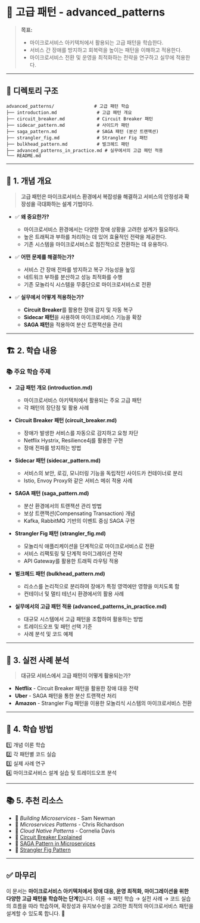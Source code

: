 # 📂 고급 패턴 - advanced_patterns

> **목표:**  
> - 마이크로서비스 아키텍처에서 활용되는 고급 패턴을 학습한다.  
> - 서비스 간 장애를 방지하고 회복력을 높이는 패턴을 이해하고 적용한다.  
> - 마이크로서비스 전환 및 운영을 최적화하는 전략을 연구하고 실무에 적용한다.

---

## 📌 **디렉토리 구조**
```
advanced_patterns/               # 고급 패턴 학습
├── introduction.md               # 고급 패턴 개요
├── circuit_breaker.md            # Circuit Breaker 패턴
├── sidecar_pattern.md            # 사이드카 패턴
├── saga_pattern.md               # SAGA 패턴 (분산 트랜잭션)
├── strangler_fig.md              # Strangler Fig 패턴
├── bulkhead_pattern.md           # 벌크헤드 패턴
├── advanced_patterns_in_practice.md # 실무에서의 고급 패턴 적용
└── README.md
```

---

## 📖 **1. 개념 개요**
> **고급 패턴은 마이크로서비스 환경에서 복잡성을 해결하고 서비스의 안정성과 확장성을 극대화하는 설계 기법이다.**

- ✅ **왜 중요한가?**  
  - 마이크로서비스 환경에서는 다양한 장애 상황을 고려한 설계가 필요하다.
  - 높은 트래픽과 부하를 처리하는 데 있어 효율적인 전략을 제공한다.
  - 기존 시스템을 마이크로서비스로 점진적으로 전환하는 데 유용하다.

- ✅ **어떤 문제를 해결하는가?**  
  - 서비스 간 장애 전파를 방지하고 복구 가능성을 높임
  - 네트워크 부하를 분산하고 성능 최적화를 수행
  - 기존 모놀리식 시스템을 무중단으로 마이크로서비스로 전환

- ✅ **실무에서 어떻게 적용하는가?**  
  - **Circuit Breaker**를 활용한 장애 감지 및 자동 복구
  - **Sidecar 패턴**을 사용하여 마이크로서비스 기능을 확장
  - **SAGA 패턴**을 적용하여 분산 트랜잭션을 관리

---

## 🏗 **2. 학습 내용**
### 📚 주요 학습 주제
- **고급 패턴 개요 (introduction.md)**
  - 마이크로서비스 아키텍처에서 활용되는 주요 고급 패턴
  - 각 패턴의 장단점 및 활용 사례

- **Circuit Breaker 패턴 (circuit_breaker.md)**
  - 장애가 발생한 서비스를 자동으로 감지하고 요청 차단
  - Netflix Hystrix, Resilience4j를 활용한 구현
  - 장애 전파를 방지하는 방법

- **Sidecar 패턴 (sidecar_pattern.md)**
  - 서비스의 보안, 로깅, 모니터링 기능을 독립적인 사이드카 컨테이너로 분리
  - Istio, Envoy Proxy와 같은 서비스 메쉬 적용 사례

- **SAGA 패턴 (saga_pattern.md)**
  - 분산 환경에서의 트랜잭션 관리 방법
  - 보상 트랜잭션(Compensating Transaction) 개념
  - Kafka, RabbitMQ 기반의 이벤트 중심 SAGA 구현

- **Strangler Fig 패턴 (strangler_fig.md)**
  - 모놀리식 애플리케이션을 단계적으로 마이크로서비스로 전환
  - 서비스 리팩토링 및 단계적 마이그레이션 전략
  - API Gateway를 활용한 트래픽 라우팅 적용

- **벌크헤드 패턴 (bulkhead_pattern.md)**
  - 리소스를 논리적으로 분리하여 장애가 특정 영역에만 영향을 미치도록 함
  - 컨테이너 및 멀티 테넌시 환경에서의 활용 사례

- **실무에서의 고급 패턴 적용 (advanced_patterns_in_practice.md)**
  - 대규모 시스템에서 고급 패턴을 조합하여 활용하는 방법
  - 트레이드오프 및 패턴 선택 기준
  - 사례 분석 및 코드 예제

---

## 🚀 **3. 실전 사례 분석**
> **대규모 서비스에서 고급 패턴이 어떻게 활용되는가?**

- **Netflix** - Circuit Breaker 패턴을 활용한 장애 대응 전략
- **Uber** - SAGA 패턴을 통한 분산 트랜잭션 처리
- **Amazon** - Strangler Fig 패턴을 이용한 모놀리식 시스템의 마이크로서비스 전환

---

## 🎯 **4. 학습 방법**
1️⃣ 개념 이론 학습  
2️⃣ 각 패턴별 코드 실습  
3️⃣ 실제 사례 연구  
4️⃣ 마이크로서비스 설계 실습 및 트레이드오프 분석  

---

## 📚 **5. 추천 리소스**
- 📖 _Building Microservices_ - Sam Newman  
- 📖 _Microservices Patterns_ - Chris Richardson  
- 📖 _Cloud Native Patterns_ - Cornelia Davis  
- 📌 [Circuit Breaker Explained](https://martinfowler.com/bliki/CircuitBreaker.html)  
- 📌 [SAGA Pattern in Microservices](https://microservices.io/patterns/data/saga.html)  
- 📌 [Strangler Fig Pattern](https://martinfowler.com/bliki/StranglerFigApplication.html)  

---

## ✅ **마무리**
이 문서는 **마이크로서비스 아키텍처에서 장애 대응, 운영 최적화, 마이그레이션을 위한 다양한 고급 패턴을 학습하는 단계**입니다. 
이론 → 패턴 학습 → 실전 사례 → 코드 실습의 흐름을 따라 학습하며, 
확장성과 유지보수성을 고려한 최적의 마이크로서비스 패턴을 설계할 수 있도록 합니다. 🚀